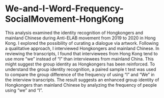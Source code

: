 # We-and-I-Word-Frequency-SocialMovement-HongKong
This analysis examined the identity recognition of Hongkongers and mainland Chinese during Anti-ELAB movement from 2019 to 2020 in Hong Kong. I explored the possibility of curating a dialogue via artwork. Following a qualitative approach, I interviewed Hongkongers and mainland Chinese.  In reviewing the transcripts, I found that interviewees from Hong Kong tend to use more “we” instead of “I” than interviewees from mainland China. This might suggest the group identity as Hongkongers has been reinforced. To understand the group identity recognition, a paired sample t test was used to compare the group difference of the frequency of using “I” and “We” in the interview transcripts. The result suggests an enhanced group identity of Hongkongers than mainland Chinese by analyzing the frequency of people using “we” and “I”.
